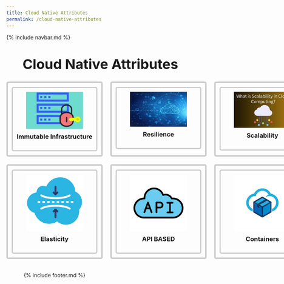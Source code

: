 ```yaml
---
title: Cloud Native Attributes
permalink: /cloud-native-attributes
---
```


{% include navbar.md %}

<style>
  .button-container {
    display: grid;
    grid-template-columns: repeat(4, 1fr);
    gap: 20px;
    justify-items: center;
    padding-bottom: 50px;
  }

  .button {
    text-align: center;
    border: 4px solid #ccc;
    padding: 10px;
    border-radius: 5px;
  }

  .button img {
    width: 150px; /* Adjust as needed */
    height: auto;
    display: block;
    margin: 0 auto;
  }

  .button h3 {
    margin-top: 10px;
  }

  .box {
    border: 3px solid #ccc;
    padding: 10px;
    border-radius: 5px;
    width: 200px; /* Adjust as needed */
    text-align: center;
  }

  .button a {
    text-decoration: none;
  }

  h1 {
    font-size: 36px; /* Increase font size */
    text-align: left; /* Center align the text */
    margin-top: 40px; /* Add some top margin */
  }
</style>

<h1>&nbsp;&nbsp;&nbsp;&nbsp;&nbsp;Cloud Native Attributes</h1>
<div class="button-container">
  <div class="button">
    <div class="box">
      <a href="/cloud-native-attributes/immutableInfrastructure">
        <img src="./pictures/Immutable Infrastructure.jpeg" alt="Immutable Infrastructure">
        <h3>Immutable Infrastructure</h3>
      </a>
    </div>
  </div>
  <div class="button">
    <div class="box">
      <a href="/cloud-native-attributes/resilience">
        <img src="./pictures/Resilience.jpg" alt="Resilience"> 
        <h3>Resilience</h3>
      </a>
    </div>
  </div>
  <div class="button">
    <div class="box">
      <a href="/cloud-native-attributes/scalability">
        <img src="./pictures/Scalability.jpg" alt="Scalability">
        <h3>Scalability</h3>
      </a>
    </div>
  </div>
  <div class="button">
    <div class="box">
      <a href="/cloud-native-attributes/statelessness">
        <img src="./pictures/Statelessness.jpg" alt="Statelessness">
        <h3>Statelessness</h3>
      </a>
    </div>
  </div>
  <div class="button">
    <div class="box">
      <a href="/cloud-native-attributes/elasticity">
        <img src="./pictures/elasticityIcon.jpg" alt="Elasticity">
        <h3>Elasticity</h3>
      </a>
    </div>
  </div>
<div class="button">
    <div class="box">
      <a href="/cloud-native-attributes/API-Based">
        <img src="./pictures/API-icon.png" alt="Api">
        <h3>API BASED</h3>
      </a>
    </div>
  </div>
<div class="button">
    <div class="box">
      <a href="/cloud-native-attributes/containers">
        <img src="./pictures/Containers.jpg" alt="Api">
        <h3>Containers</h3>
      </a>
    </div>
  </div>
  <div class="button">
    <div class="box">
      <a href="/cloud-native-attributes/decoupled-services">
        <img src="./pictures/decoupled-icon.jpg" alt="Api">
        <h3>Decoupled Services</h3>
      </a>
    </div>
  </div>

{% include footer.md %}
